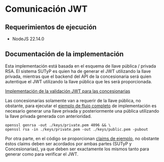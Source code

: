 # Comunicación JWT

## Requerimientos de ejecución

- NodeJS 22.14.0

## Documentación de la implementación

Esta implementación está basada en el esquema de llave pública / privada RSA. El sistema SUTyP es quien ha de generar el JWT utilizando la llave privada, mientras que el backend del API de la concesionaria será quien autentique el JWT utilizando la llave pública que les será proporcionada.

[Implementación de la validación JWT para las concesionarias](./src/client.js)

Las concesionarias solamente van a requerir de la llave pública, no obstante, para ejecutar el [ejemplo de flujo completo](./index.js) de implementación es necesario generar una llave privada y posteriormente una pública
utilizando la llave privada generada con anterioridad.

```
openssl genrsa -out ./keys/private.pem 4096 && \
openssl rsa -in ./keys/private.pem -out ./keys/public.pem -pubout
```

Por otra parte, en el código se proporcionan [claims de ejemplo](./src/claims.js), no obstante éstos claims deben ser acordados por ambas partes (SUTyP y Concesionarias), ya que deben ser exactamente los mismos tanto para generar como para verificar el JWT.